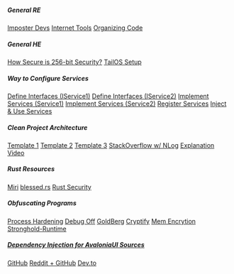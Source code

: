 <h5>General RE</h5>
<a href="https://imposterdevs.com/">Imposter Devs</a>
<a href="https://addr.tools/">Internet Tools</a>
<a href="https://www.youtube.com/watch?v=rYnbspEcKJw">Organizing Code</a>
<h5>General HE</h5>
<a href="https://youtu.be/S9JGmA5_unY">How Secure is 256-bit Security?</a>
<a href="https://youtu.be/nFZm4sVsPXk?si=7J_GzfZe-UOqic4b">TailOS Setup</a>
<h5>Way to Configure Services</h5>
<a href="/media/files/IService1.cs">Define Interfaces (IService1)</a>
<a href="/media/files/IService2.cs">Define Interfaces (IService2)</a>
<a href="/media/files/Service1.cs">Implement Services (Service1)</a>
<a href="/media/files/Service2.cs">Implement Services (Service2)</a>
<a href="/media/files/main.cs">Register Services</a>
<a href="/media/files/inject.cs">Inject & Use Services</a>
<h5>Clean Project Architecture</h5>
<a href="https://github.com/jasontaylordev/CleanArchitecture">Template 1</a>
<a href="https://github.com/ardalis/CleanArchitecture">Template 2</a>
<a href="https://github.com/amantinband/clean-architecture">Template 3</a>
<a href="https://stackoverflow.com/questions/74781704/how-to-make-nlog-v5-work-with-avalonia-android">StackOverflow w/ NLog</a>
<a href="https://www.youtube.com/watch?v=YiVqwoFMieg">Explanation Video</a>
<h5>Rust Resources</h5>
<a href="https://github.com/rust-lang/miri">Miri</a>
<a href="https://blessed.rs/">blessed.rs</a>
<a href="https://github.com/ex0dus-0x/awesome-rust-security">Rust Security</a>
<h5>Obfuscating Programs</h5>
<a href="https://crates.io/crates/secmem-proc">Process Hardening</a>
<a href="https://crates.io/crates/debugoff">Debug Off</a>
<a href="https://crates.io/crates/goldberg">GoldBerg</a>
<a href="https://crates.io/crates/cryptify">Cryptify</a>
<a href="https://crates.io/crates/encrust">Mem Encrytion</a>
<a href="https://crates.io/crates/stronghold-runtime">Stronghold-Runtime</a>
<a href="https://crates.io/crates/Hela">
<h5>Dependency Injection for AvaloniaUI Sources</h5>
<a href="https://github.com/Kaharonus/Avalonia.Extensions.DependencyInjection">GitHub</a>
<a href="https://www.reddit.com/r/AvaloniaUI/comments/ssplp9/microsoftextensionsdependencyinjection_to_inject/">Reddit + GitHub</a>
<a href="https://dev.to/ingvarx/avaloniaui-dependency-injection-4aka">Dev.to</a>
